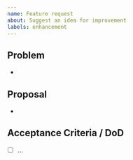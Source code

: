 ```yaml
---
name: Feature request
about: Suggest an idea for improvement
labels: enhancement
---
```


## Problem
-

## Proposal
-

## Acceptance Criteria / DoD
- [ ] …
